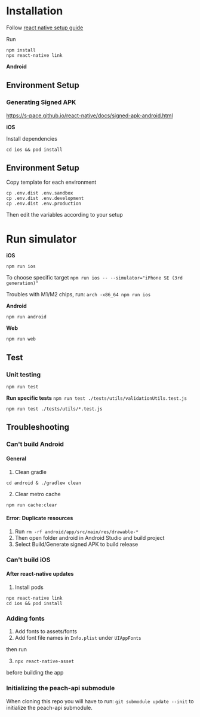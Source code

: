 # Installation

Follow [react native setup guide](https://reactnative.dev/docs/environment-setup)

Run

```
npm install
npx react-native link
```

**Android**

## Environment Setup

### Generating Signed APK

https://s-pace.github.io/react-native/docs/signed-apk-android.html

**iOS**

Install dependencies

`cd ios && pod install`

## Environment Setup

Copy template for each environment

```
cp .env.dist .env.sandbox
cp .env.dist .env.development
cp .env.dist .env.production
```

Then edit the variables according to your setup

# Run simulator

**iOS**

`npm run ios`

To choose specific target
`npm run ios -- --simulator="iPhone SE (3rd generation)"`

Troubles with M1/M2 chips, run:
`arch -x86_64 npm run ios`

**Android**

`npm run android`

**Web**

`npm run web`

## Test

### Unit testing

`npm run test`

**Run specific tests**
`npm run test ./tests/utils/validationUtils.test.js`

`npm run test ./tests/utils/*.test.js`

## Troubleshooting

### Can't build Android

#### General

1. Clean gradle

`cd android & ./gradlew clean`

2. Clear metro cache

`npm run cache:clear`

#### Error: Duplicate resources

1. Run `rm -rf android/app/src/main/res/drawable-*`
2. Then open folder android in Android Studio and build project
3. Select Build/Generate signed APK to build release

### Can't build iOS

#### After react-native updates

1. Install pods

```
npx react-native link
cd ios && pod install
```

### Adding fonts

1. Add fonts to assets/fonts
2. Add font file names in `Info.plist` under `UIAppFonts`

then run

3. `npx react-native-asset`

before building the app

### Initializing the peach-api submodule

When cloning this repo you will have to run: `git submodule update --init` to initialize the peach-api submodule.

